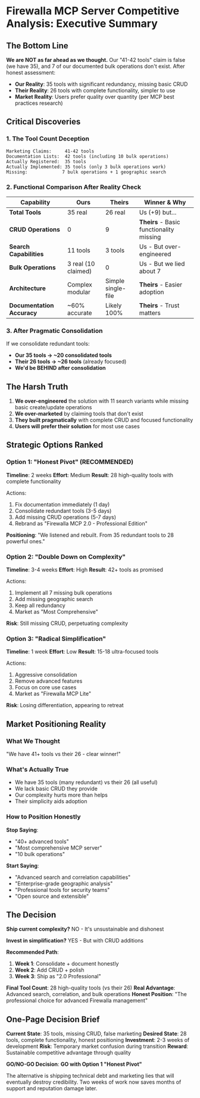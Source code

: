 # Firewalla MCP Server Competitive Analysis: Executive Summary

## The Bottom Line

**We are NOT as far ahead as we thought.** Our "41-42 tools" claim is false (we have 35), and 7 of our documented bulk operations don't exist. After honest assessment:

- **Our Reality**: 35 tools with significant redundancy, missing basic CRUD
- **Their Reality**: 26 tools with complete functionality, simpler to use
- **Market Reality**: Users prefer quality over quantity (per MCP best practices research)

## Critical Discoveries

### 1. The Tool Count Deception
```
Marketing Claims:     41-42 tools
Documentation Lists:  42 tools (including 10 bulk operations)
Actually Registered:  35 tools
Actually Implemented: 35 tools (only 3 bulk operations work)
Missing:             7 bulk operations + 1 geographic search
```

### 2. Functional Comparison After Reality Check

| Capability | Ours | Theirs | Winner & Why |
|------------|------|--------|--------------|
| **Total Tools** | 35 real | 26 real | Us (+9) but... |
| **CRUD Operations** | 0 | 9 | **Theirs** - Basic functionality missing |
| **Search Capabilities** | 11 tools | 3 tools | Us - But over-engineered |
| **Bulk Operations** | 3 real (10 claimed) | 0 | Us - But we lied about 7 |
| **Architecture** | Complex modular | Simple single-file | **Theirs** - Easier adoption |
| **Documentation Accuracy** | ~60% accurate | Likely 100% | **Theirs** - Trust matters |

### 3. After Pragmatic Consolidation

If we consolidate redundant tools:
- **Our 35 tools → ~20 consolidated tools**
- **Their 26 tools → ~26 tools** (already focused)
- **We'd be BEHIND after consolidation**

## The Harsh Truth

1. **We over-engineered** the solution with 11 search variants while missing basic create/update operations
2. **We over-marketed** by claiming tools that don't exist
3. **They built pragmatically** with complete CRUD and focused functionality
4. **Users will prefer their solution** for most use cases

## Strategic Options Ranked

### Option 1: "Honest Pivot" (RECOMMENDED)
**Timeline**: 2 weeks
**Effort**: Medium
**Result**: 28 high-quality tools with complete functionality

Actions:
1. Fix documentation immediately (1 day)
2. Consolidate redundant tools (3-5 days)
3. Add missing CRUD operations (5-7 days)
4. Rebrand as "Firewalla MCP 2.0 - Professional Edition"

**Positioning**: "We listened and rebuilt. From 35 redundant tools to 28 powerful ones."

### Option 2: "Double Down on Complexity"
**Timeline**: 3-4 weeks
**Effort**: High
**Result**: 42+ tools as promised

Actions:
1. Implement all 7 missing bulk operations
2. Add missing geographic search
3. Keep all redundancy
4. Market as "Most Comprehensive"

**Risk**: Still missing CRUD, perpetuating complexity

### Option 3: "Radical Simplification"
**Timeline**: 1 week
**Effort**: Low
**Result**: 15-18 ultra-focused tools

Actions:
1. Aggressive consolidation
2. Remove advanced features
3. Focus on core use cases
4. Market as "Firewalla MCP Lite"

**Risk**: Losing differentiation, appearing to retreat

## Market Positioning Reality

### What We Thought
"We have 41+ tools vs their 26 - clear winner!"

### What's Actually True
- We have 35 tools (many redundant) vs their 26 (all useful)
- We lack basic CRUD they provide
- Our complexity hurts more than helps
- Their simplicity aids adoption

### How to Position Honestly

**Stop Saying**: 
- "40+ advanced tools" 
- "Most comprehensive MCP server"
- "10 bulk operations"

**Start Saying**:
- "Advanced search and correlation capabilities"
- "Enterprise-grade geographic analysis"  
- "Professional tools for security teams"
- "Open source and extensible"

## The Decision

**Ship current complexity?** NO - It's unsustainable and dishonest

**Invest in simplification?** YES - But with CRUD additions

**Recommended Path**:
1. **Week 1**: Consolidate + document honestly
2. **Week 2**: Add CRUD + polish
3. **Week 3**: Ship as "2.0 Professional"

**Final Tool Count**: 28 high-quality tools (vs their 26)
**Real Advantage**: Advanced search, correlation, and bulk operations
**Honest Position**: "The professional choice for advanced Firewalla management"

## One-Page Decision Brief

**Current State**: 35 tools, missing CRUD, false marketing
**Desired State**: 28 tools, complete functionality, honest positioning
**Investment**: 2-3 weeks of development
**Risk**: Temporary market confusion during transition
**Reward**: Sustainable competitive advantage through quality

**GO/NO-GO Decision**: **GO with Option 1 "Honest Pivot"**

The alternative is shipping technical debt and marketing lies that will eventually destroy credibility. Two weeks of work now saves months of support and reputation damage later.